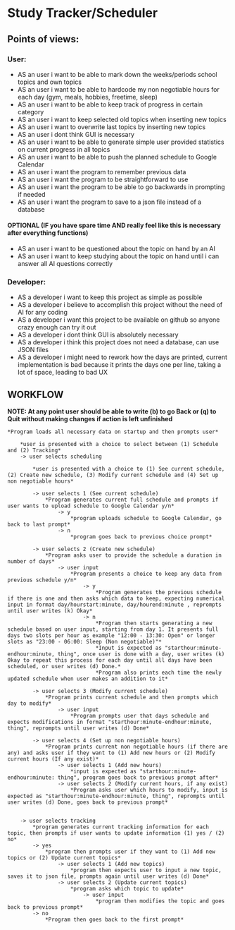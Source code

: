 # Study Tracker/Scheduler

## Points of views:
### User:
- AS an user i want to be able to mark down the weeks/periods school topics and own topics
- AS an user i want to be able to hardcode my non negotiable hours for each day (gym, meals, hobbies, freetime, sleep)
- AS an user i want to be able to keep track of progress in certain category
- AS an user i want to keep selected old topics when inserting new topics
- AS an user i want to overwrite last topics by inserting new topics
- AS an user i dont think GUI is necessary
- AS an user i want to be able to generate simple user provided statistics on current progress in all topics
- AS an user i want to be able to push the planned schedule to Google Calendar
- AS an user i want the program	to remember previous data
- AS an user i want the program to be straightforward to use
- AS an user i want the program to be able to go backwards in prompting if needed
- AS an user i want the program to save to a json file instead of a database

#### OPTIONAL (IF you have spare time AND really feel like this is necessary after everything functions)
- AS an user i want to be questioned about the topic on hand by an AI
- AS an user i want to keep studying about the topic on hand until i can answer all AI questions correctly

### Developer:
- AS a developer i want to keep this project as simple as possible
- AS a developer i believe to accomplish this project without the need of AI for any coding
- AS a developer i want this project to be available on github so anyone crazy enough can try it out
- AS a developer i dont think GUI is absolutely necessary
- AS a developer i think this project does not need a database, can use JSON files
- AS a developer i might need to rework how the days are printed, current implementation is bad because it prints the days one per line, taking a lot of space, leading to bad UX


## WORKFLOW

**NOTE: At any point user should be able to write (b) to go Back or (q) to Quit without making changes if action is left unfinished**
```
*Program loads all necessary data on startup and then prompts user*

    *user is presented with a choice to select between (1) Schedule and (2) Tracking*
    -> user selects scheduling

        *user is presented with a choice to (1) See current schedule, (2) Create new schedule, (3) Modify current schedule and (4) Set up non negotiable hours*

        -> user selects 1 (See current schedule)
            *Program generates current full schedule and prompts if user wants to upload schedule to Google Calendar y/n*
                -> y
                    *program uploads schedule to Google Calendar, go back to last prompt*
                -> n
                    *program goes back to previous choice prompt*

        -> user selects 2 (Create new schedule)
            *Program asks user to provide the schedule a duration in number of days*
                -> user input
                    *Program presents a choice to keep any data from previous schedule y/n*
                        -> y
                            *Program generates the previous schedule if there is one and then asks which data to keep, expecting numerical input in format day/hourstart:minute, day/hourend:minute , reprompts until user writes (k) Okay*
                        -> n
                            *Program then starts generating a new schedule based on user input, starting from day 1. It presents full days two slots per hour as example "12:00 - 13:30: Open" or longer slots as "23:00 - 06:00: Sleep (Non negotiable)"*
                            *Input is expected as "starthour:minute-endhour:minute, thing", once user is done with a day, user writes (k) Okay to repeat this process for each day until all days have been scheduled, or user writes (d) Done.*
                            *Program also prints each time the newly updated schedule when user makes an addition to it*

        -> user selects 3 (Modify current schedule)
            *Program prints current schedule and then prompts which day to modify*
                -> user input
                    *Program prompts user that days schedule and expects modifications in format "starthour:minute-endhour:minute, thing", reprompts until user writes (d) Done*
        
        -> user selects 4 (Set up non negotiable hours)
            *Program prints current non negotiable hours (if there are any) and asks user if they want to (1) Add new hours or (2) Modify current hours (If any exist)*
                -> user selects 1 (Add new hours)
                    *input is expected as "starthour:minute-endhour:minute: thing", program goes back to previous prompt after*
                -> user selects 2 (Modify current hours, if any exist)
                    *Program asks user which hours to modify, input is expected as "starthour:minute-endhour:minute, thing", reprompts until user writes (d) Done, goes back to previous prompt*


    -> user selects tracking
        *program generates current tracking information for each topic, then prompts if user wants to update information (1) yes / (2) no*
        -> yes
            *program then prompts user if they want to (1) Add new topics or (2) Update current topics*
                -> user selects 1 (Add new topics)
                    *program then expects user to input a new topic, saves it to json file, prompts again until user writes (d) Done*
                -> user selects 2 (Update current topics)
                    *program asks which topic to update*
                        -> user input
                            *program then modifies the topic and goes back to previous prompt*
        -> no
            *Program then goes back to the first prompt*
```
